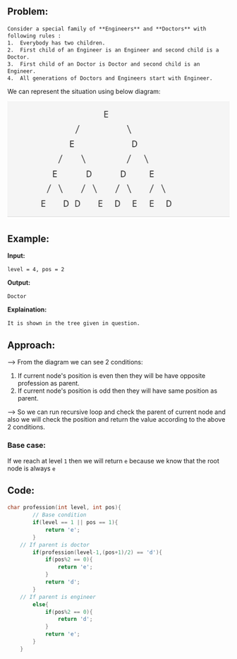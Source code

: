 ## Problem: 

```
Consider a special family of **Engineers** and **Doctors** with following rules :
1.  Everybody has two children.
2.  First child of an Engineer is an Engineer and second child is a Doctor.
3.  First child of an Doctor is Doctor and second child is an Engineer.
4.  All generations of Doctors and Engineers start with Engineer.
```

We can represent the situation using below diagram:

![](Attachments/Pasted%20image%2020220624153857.png)

## Example:

**Input:** 
```
level = 4, pos = 2
```
**Output:** 
```
Doctor
```
**Explaination:** 
```
It is shown in the tree given in question.
```

## Approach:

--> From the diagram we can see 2 conditions:

1. If current node's position is even then they will be have opposite profession as parent.
2. If current node's position is odd then they will have same position as parent.

--> So we can run recursive loop and check the parent of current node and also we will check the position and return the value according to the above 2 conditions.

### Base case:

If we reach at level `1` then we will return `e` because we know that the root node is always `e`

## Code:

```cpp
char profession(int level, int pos){
		// Base condition
        if(level == 1 || pos == 1){
            return 'e';
        }
	// If parent is doctor
        if(profession(level-1,(pos+1)/2) == 'd'){
            if(pos%2 == 0){
                return 'e';
            }
            return 'd';
        }
	// If parent is engineer
        else{
            if(pos%2 == 0){
                return 'd';
            }
            return 'e';
        }
    }
```

